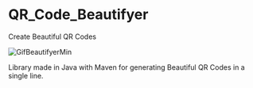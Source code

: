 # QR_Code_Beautifyer
Create Beautiful QR Codes

![GifBeautifyerMin](https://github.com/VictorWissink/QR_Code_Beautifyer/assets/7578519/284452e0-acc3-44e3-818e-d3618e92dc3f)

Library made in Java with Maven for generating Beautiful QR Codes in a single line. 
